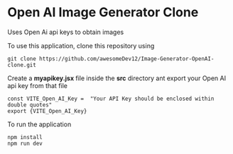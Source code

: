 # Open AI Image Generator Clone

Uses Open Ai api keys to obtain images

To use this application,
clone this repository using
```
git clone https://github.com/awesomeDev12/Image-Generator-OpenAI-clone.git
```

Create a **myapikey.jsx** file inside the **src** directory
ant export your Open AI api key from that file

```
const VITE_Open_AI_Key =  "Your API Key should be enclosed within double quotes"
export {VITE_Open_AI_Key}
```

To run the application 
```
npm install
npm run dev
```

